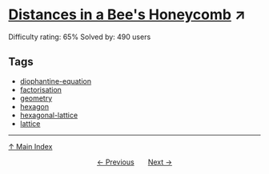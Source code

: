 # [Distances in a Bee's Honeycomb](https://projecteuler.net/problem=354) ↗️

Difficulty rating: 65%
Solved by: 490 users
## Tags

- [diophantine-equation](../tags/diophantine-equation.md)
- [factorisation](../tags/factorisation.md)
- [geometry](../tags/geometry.md)
- [hexagon](../tags/hexagon.md)
- [hexagonal-lattice](../tags/hexagonal-lattice.md)
- [lattice](../tags/lattice.md)



---

[↑ Main Index](../README.md)


<div align=center><a href='353.md'>← Previous</a> &nbsp;&nbsp; &nbsp;&nbsp;  <a href='355.md'>Next →</a></div>
